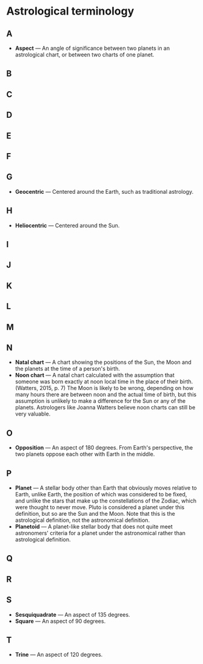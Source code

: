 #  Astrological terminology

## A

* **Aspect** &mdash; An angle of significance between two planets in an 
astrological chart, or between two charts of one planet.

## B

## C

## D

## E

## F

## G

* **Geocentric** &mdash; Centered around the Earth, such as traditional 
astrology.

## H

* **Heliocentric** &mdash; Centered around the Sun.

## I

## J

## K

## L

## M

## N

* **Natal chart** &mdash; A chart showing the positions of the Sun, the Moon and 
the planets at the time of a person's birth.
* **Noon chart** &mdash; A natal chart calculated with the assumption that 
someone was born exactly at noon local time in the place of their birth. 
(Watters, 2015, p. 7) The Moon is likely to be wrong, depending on how many 
hours there are between noon and the actual time of birth, but this assumption 
is unlikely to make a difference for the Sun or any of the planets. Astrologers 
like Joanna Watters believe noon charts can still be very valuable.

## O

* **Opposition** &mdash; An aspect of 180 degrees. From Earth's perspective, the 
two planets oppose each other with Earth in the middle.

## P

* **Planet** &mdash; A stellar body other than Earth that obviously moves 
relative to Earth, unlike Earth, the position of which was considered to be 
fixed, and unlike the stars that make up the constellations of the Zodiac, which 
were thought to never move. Pluto is considered a planet under this definition, 
but so are the Sun and the Moon. Note that this is the astrological definition, 
not the astronomical definition.
* **Planetoid** &mdash; A planet-like stellar body that does not quite meet 
astronomers' criteria for a planet under the astronomical rather than 
astrological definition.

## Q

## R

## S

* **Sesquiquadrate** &mdash; An aspect of 135 degrees.
* **Square** &mdash; An aspect of 90 degrees.

## T

* **Trine** &mdash; An aspect of 120 degrees.
